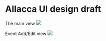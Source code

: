 Allacca UI design draft
=======================

The main view
<img src="/calendar-main-view.png"/>

Event Add/Edit view
<img src="/event-edit-view.png"/>

